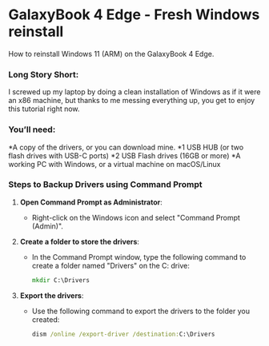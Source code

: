 # GalaxyBook 4 Edge - Fresh Windows reinstall
How to reinstall Windows 11 (ARM) on the GalaxyBook 4 Edge.

### Long Story Short:
I screwed up my laptop by doing a clean installation of Windows as if it were an x86 machine, but thanks to me messing everything up, you get to enjoy this tutorial right now.

### You’ll need:

*A copy of the drivers, or you can download mine.
*1 USB HUB (or two flash drives with USB-C ports)
*2 USB Flash drives (16GB or more)
*A working PC with Windows, or a virtual machine on macOS/Linux

### Steps to Backup Drivers using Command Prompt

1. **Open Command Prompt as Administrator**:
   - Right-click on the Windows icon and select "Command Prompt (Admin)".

2. **Create a folder to store the drivers**:
   - In the Command Prompt window, type the following command to create a folder named "Drivers" on the C: drive:
     ```cmd
     mkdir C:\Drivers
     ```

3. **Export the drivers**:
   - Use the following command to export the drivers to the folder you created:
     ```cmd
     dism /online /export-driver /destination:C:\Drivers
     ```

